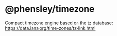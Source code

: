 # @phensley/timezone

Compact timezone engine based on the tz database:
https://data.iana.org/time-zones/tz-link.html


